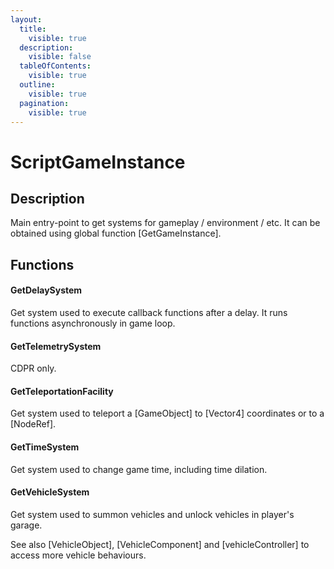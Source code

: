 ```yaml
---
layout:
  title:
    visible: true
  description:
    visible: false
  tableOfContents:
    visible: true
  outline:
    visible: true
  pagination:
    visible: true
---
```


# ScriptGameInstance

## Description

Main entry-point to get systems for gameplay / environment / etc. It can be obtained using global function \[GetGameInstance].

## Functions

#### GetDelaySystem

Get system used to execute callback functions after a delay. It runs functions asynchronously in game loop.

#### GetTelemetrySystem

CDPR only.

#### GetTeleportationFacility

Get system used to teleport a \[GameObject] to \[Vector4] coordinates or to a \[NodeRef].

#### GetTimeSystem

Get system used to change game time, including time dilation.

#### GetVehicleSystem

Get system used to summon vehicles and unlock vehicles in player's garage.

See also \[VehicleObject], \[VehicleComponent] and \[vehicleController] to access more vehicle behaviours.
